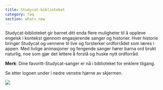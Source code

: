 ```yaml
---
title: Studycat-biblioteket
category: faq
section: whats_new
---
```

Studycat-biblioteket gir barnet ditt enda flere muligheter til å oppleve engelsk i kontekst gjennom engasjerende sanger og historier. Hver historie bringer Studycat og vennene til live og forsterker ordforrådet som læres i appen. Med livlige animasjoner og fengende sanger hører barna ord brukt naturlig, noe som gjør det lettere å forstå og huske nytt ordforråd.

**Merk**: Dine favoritt-Studycat-sanger er nå i biblioteket for enklere tilgang.


Se etter logoen under i nedre venstre hjørne av skjermen.


  
![](https://help.studycat.com/hc/article_attachments/40392062985497)
